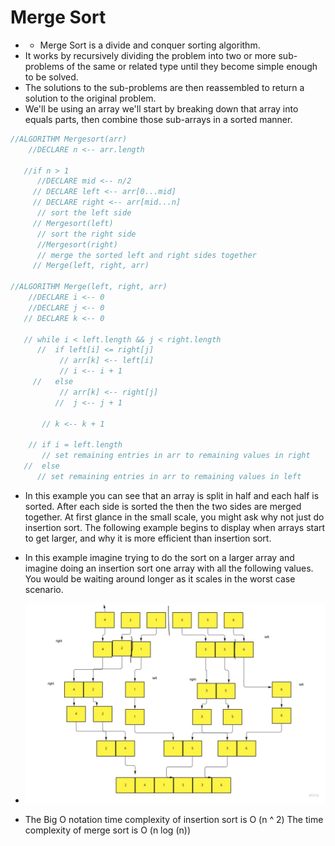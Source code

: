 # Merge  Sort

- - Merge Sort is a divide and conquer sorting algorithm.
- It works by recursively dividing the problem into two or more sub-problems of the same or related type until they become simple enough to be solved.
- The solutions to the sub-problems are then reassembled to return a solution to the original problem.
- We'll be using an array  we'll start by breaking down that array into equals parts, then combine those sub-arrays in a sorted manner.

````Java
//ALGORITHM Mergesort(arr)
    //DECLARE n <-- arr.length

   //if n > 1
      //DECLARE mid <-- n/2
     // DECLARE left <-- arr[0...mid]
     // DECLARE right <-- arr[mid...n]
      // sort the left side
     // Mergesort(left)
      // sort the right side
      //Mergesort(right)
      // merge the sorted left and right sides together
     // Merge(left, right, arr)

//ALGORITHM Merge(left, right, arr)
    //DECLARE i <-- 0
    //DECLARE j <-- 0
   // DECLARE k <-- 0

   // while i < left.length && j < right.length
      //  if left[i] <= right[j]
           // arr[k] <-- left[i]
           // i <-- i + 1
     //   else
           // arr[k] <-- right[j]
          //  j <-- j + 1

       // k <-- k + 1

    // if i = left.length
       // set remaining entries in arr to remaining values in right
   //  else
      // set remaining entries in arr to remaining values in left

````

- In this example you can see that an array is split in half and each half is sorted. After each side is sorted the
  then the two sides are merged together. At first glance in the small scale, you might ask why not just do insertion sort.
  The following example begins to display when arrays start to get larger, and why it is more efficient than insertion sort.
- In this example imagine trying to do the sort on a larger array and imagine doing an insertion sort one array with
  all the following values. You would be waiting around longer as it scales in the worst case scenario.

- ![merge sort](img/mergesort.jpg)

- The Big O notation time complexity of insertion sort is O (n ^ 2)
The time complexity of merge sort is O (n log (n))
